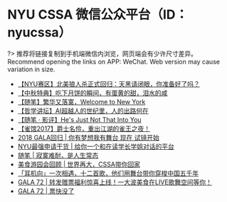 # NYU CSSA 微信公众平台（ID：nyucssa）

?> 推荐将链接复制到手机端微信内浏览，网页端会有少许尺寸差异。<br/>
 Recommend opening the links on APP: WeChat. Web version may cause variation in size.

* [【NYU赛区】北美狼人杀正式回归：天黑请闭眼，你准备好了吗？](https://mp.weixin.qq.com/s/eqzvn8Rbv-I-9erHnEkYLg)
* [【中秋特典】吃下月饼的瞬间，有蛋黄的甜，泪水的咸](https://mp.weixin.qq.com/s/CDTmjNnlD-qX1PAPVw-Hlg)
* [【随笔】繁华又落寞，Welcome to New York](https://mp.weixin.qq.com/s/o_GYfuJN77KtWub_32CQaQ)
* [【哲学讲坛】AI超越人的世纪里，人的出路何在](https://mp.weixin.qq.com/s/2xlEDsqAWvNNRcRAwwvL3A)
* [【随笔 · 影评】He's Just Not That Into You](https://mp.weixin.qq.com/s/CopgV48V1k-toccegSPs9Q)
* [【雀馆2017】爵士名伶，重出江湖的雀王之夜！](https://mp.weixin.qq.com/s/NxhY2nmYxOhJ4dSkBe5oFg)
* [2018 GALA回归 | 你有梦想我有舞台 现在 试镜开始](https://mp.weixin.qq.com/s/5MU0y_MjwaeaYbDhsFpL8g)
* [NYU最强申请干货 | 给你一个和在读学长学姐对话的平台](https://mp.weixin.qq.com/s/vUeDxFKNJ8apC-LvIwchYQ)
* [随笔 | 寂寞难耐，是人生常态 ](https://mp.weixin.qq.com/s/GAOuscPMbNJ6m6VryLWdnQ)
* [美食游园会回顾 | 世界再大，CSSA带你回家](https://mp.weixin.qq.com/s/mFWDYJZw089gXMNLfGIAPg)
* [「耳机向」一次相遇，十二首歌，他们用舞台带你穿梭中国五千年](http://mp.weixin.qq.com/s/QVA2-aBKHsitsOqsKl8VgQ)
* [GALA 72 | 转发赠票福利惊喜上线！一大波美食在LIVE歌舞空间等你！](https://mp.weixin.qq.com/s/c_NU-PdS4X180k8cpjTXhA)
* [GALA 72 | 票快没了](https://mp.weixin.qq.com/s/hwOCcLLMSfVOLN3GKc9gqg)
